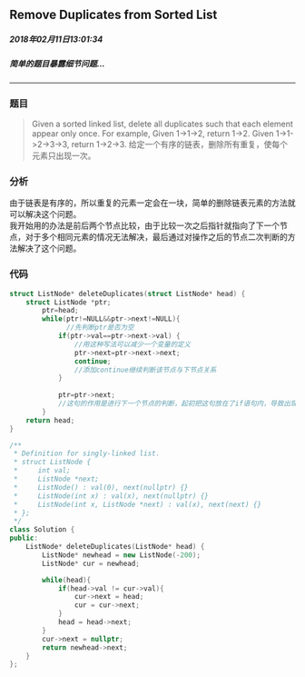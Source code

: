 ## Remove Duplicates from Sorted List
##### 2018年02月11日13:01:34
##### 简单的题目暴露细节问题...
***
### 题目
>Given a sorted linked list, delete all duplicates such that each element appear only once.
For example,
Given 1->1->2, return 1->2.
Given 1->1->2->3->3, return 1->2->3.
给定一个有序的链表，删除所有重复，使每个元素只出现一次。   

### 分析
由于链表是有序的，所以重复的元素一定会在一块，简单的删除链表元素的方法就可以解决这个问题。  
我开始用的办法是前后两个节点比较，由于比较一次之后指针就指向了下一个节点，对于多个相同元素的情况无法解决，最后通过对操作之后的节点二次判断的方法解决了这个问题。
### 代码
```c
struct ListNode* deleteDuplicates(struct ListNode* head) {
    struct ListNode *ptr;
        ptr=head;
        while(ptr!=NULL&&ptr->next!=NULL){ 
              //先判断ptr是否为空
            if(ptr->val==ptr->next->val) {   
                //用这种写法可以减少一个变量的定义
                ptr->next=ptr->next->next;
                continue;   
                //添加continue继续判断该节点与下节点关系
            }
            
            ptr=ptr->next;  
            //这句的作用是进行下一个节点的判断，起初把这句放在了if语句内，导致出现了问题
        }
    return head;
}
```


```cpp
/**
 * Definition for singly-linked list.
 * struct ListNode {
 *     int val;
 *     ListNode *next;
 *     ListNode() : val(0), next(nullptr) {}
 *     ListNode(int x) : val(x), next(nullptr) {}
 *     ListNode(int x, ListNode *next) : val(x), next(next) {}
 * };
 */
class Solution {
public:
    ListNode* deleteDuplicates(ListNode* head) {
        ListNode* newhead = new ListNode(-200);
        ListNode* cur = newhead;

        while(head){
            if(head->val != cur->val){
                cur->next = head;
                cur = cur->next;
            }
            head = head->next;
        }
        cur->next = nullptr;
        return newhead->next;
    }
};
```